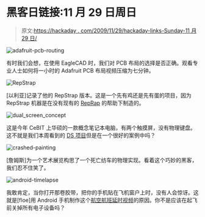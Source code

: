 # 黑客日链接:11 月 29 日周日

> 原文:[https://hackaday . com/2009/11/29/hackaday-links-Sunday-11 月 29 日/](https://hackaday.com/2009/11/29/hackaday-links-sunday-november-29/)

![](../Images/256175840d2f85ce3c92ec2b6939e63b.png "adafruit-pcb-routing")

有时我们会想，在使用 EagleCAD 时，我们对 PCB 布局的选择是否正确。观看专业人士如何将一小时的 Adafruit PCB 布局视频压缩为七分钟。

![](../Images/52178fd00a34100ffe6bfc9423c955a0.png "RepStrap")

[以利亚]记录了他的 RepStrap 版本。这是一个先有鸡还是先有蛋的项目，因为 RepStrap 机器是在没有现有的 [RepRap](http://hackaday.com/2009/08/27/reprap-wedge/) 的帮助下制造的。

![](../Images/3e7f37b8b8139c0ed773f4079256d396.png "dual_screen_concept")

这是今年 CeBIT 上华硕的一款概念笔记本电脑，有两个触摸屏，没有物理键盘。这不就是我们本周看到的 [DS 项目](http://hackaday.com/2009/11/26/ds-goes-full-size-pockets-everywhere-rally-in-protest/)但是在一个很好的案例中吗？

![](../Images/4ebc6db276b7691a64a3363138a65c62.png "crashed-painting")

[詹姆斯]为一个艺术展览构思了一个死亡纺车的物理实现。看着这个巧妙的黑客，我们忍不住笑了。

![](../Images/908f3c8ce8509ddc87c4cb40610df78f.png "android-timelapse")

我敢肯定，当你打开那卷胶带，把你的手机贴在飞机窗户上时，没有人会惊讶。这就是[floe]用 Android 手机制作这个[航空航班延时视频](http://www.youtube.com/watch?v=5VF4E-XIsWc)的原因。你不是应该在起飞前关掉所有电子设备吗？